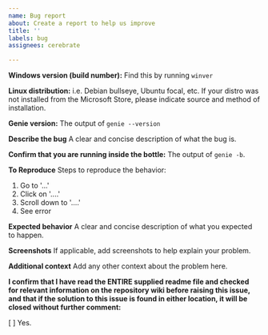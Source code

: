 ```yaml
---
name: Bug report
about: Create a report to help us improve
title: ''
labels: bug
assignees: cerebrate

---
```


**Windows version (build number):**
Find this by running `winver`

**Linux distribution:**
i.e. Debian bullseye, Ubuntu focal, etc.
If your distro was not installed from the Microsoft Store, please indicate source and method of installation.

**Genie version:**
The output of `genie --version`

**Describe the bug**
A clear and concise description of what the bug is.

**Confirm that you are running inside the bottle:**
The output of `genie -b`.

**To Reproduce**
Steps to reproduce the behavior:
1. Go to '...'
2. Click on '....'
3. Scroll down to '....'
4. See error

**Expected behavior**
A clear and concise description of what you expected to happen.

**Screenshots**
If applicable, add screenshots to help explain your problem.

**Additional context**
Add any other context about the problem here.

**I confirm that I have read the ENTIRE supplied readme file and checked for relevant information on the repository wiki before raising this issue, and that if the solution to this issue is found in either location, it will be closed without further comment:**

[ ] Yes.
